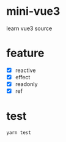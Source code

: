 # mini-vue3

learn vue3 source 

# feature

 - [x]  reactive
 - [x]  effect
 - [x]  readonly
 - [x]  ref

# test

```shell
yarn test
```